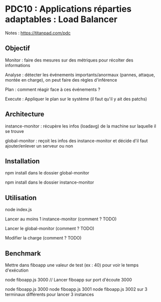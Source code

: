# PDC10 : Applications réparties adaptables : Load Balancer

Notes : https://titanpad.com/pdc

## Objectif
Monitor : faire des mesures sur des métriques pour récolter des informations

Analyse : détecter les événements importants/anormaux (pannes, attaque, montée en charge), on peut faire des règles d'inférence

Plan : comment réagir face à ces événements ?

Execute : Appliquer le plan sur le système (il faut qu'il y ait des patchs)

## Architecture
instance-monitor : récupère les infos (loadavg) de la machine sur laquelle il se trouve

global-monitor : reçoit les infos des instance-monitor et décide d'il faut ajouter/enlever un serveur ou non

## Installation

npm install dans le dossier global-monitor

npm install dans le dossier instance-monitor
 
## Utilisation
node index.js

Lancer au moins 1 instance-monitor (comment ? TODO)

Lancer le global-monitor (comment ? TODO)

Modifier la charge (comment ? TODO)

## Benchmark
Mettre dans fiboapp une valeur de test (ex : 40) pour voir le temps d'exécution

node fiboapp.js 3000 // Lancer fiboapp sur port d'écoute 3000

node fiboapp.js 3000 node fiboapp.js 3001 node fiboapp.js 3002 sur 3 terminaux différents pour lancer 3 instances